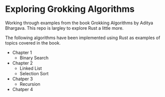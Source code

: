 # Exploring Grokking Algorithms
Working through examples from the book Grokking Algorithms by Aditya Bhargava. This repo is largley to explore Rust a little more.

The following algorithms have been implemented using Rust as examples of topics covered in the book.
  - Chapter 1
    + Binary Search
  - Chapter 2
    + Linked List
    + Selection Sort
  - Chatper 3
    + Recursion
  - Chatper 4

